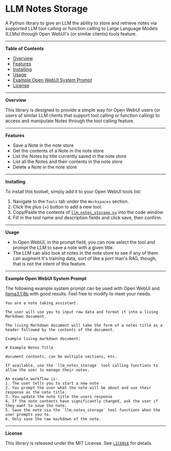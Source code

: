 # **LLM Notes Storage**

A Python library to give an LLM the ability to store and retrieve notes via supported LLM tool calling or function calling to Large Language Models (LLMs) through Open WebUI's (or similar clients) tools feature.

----
**Table of Contents**

* [Overview](#overview)
* [Features](#features)
* [Installing](#installing)
* [Usage](#usage)
* [Example Open WebUI System Prompt](#example-ppen-webui-system-prompt)
* [License](#license)

----
**Overview**

This library is designed to provide a simple way for Open WebUI users (or users of similar LLM clients that support tool calling or function calling) to access and manipulate Notes through the tool calling feature.

----
**Features**

* Save a Note in the note store
* Get the contents of a Note in the note store
* List the Notes by title currently saved in the note store
* List all the Notes and their contents in the note store
* Delete a Note in the note store

----
**Installing**

To install this toolset, simply add it to your Open WebUI tools list:

1. Navigate to the `Tools` tab under the `Workspaces` section.
2. Click the plus (+) button to add a new tool.
3. Copy/Paste the contents of [`llm_notes_storage.py`](./llm_notes_storage.py) into the code window
4. Fill in the tool name and description fields and click save, then confirm.

----
**Usage**

* In Open WebUI, in the prompt field, you can now select the tool and prompt the LLM to save a note with a given title.
* The LLM can also look at notes in the note store to see if any of them can augment it's training data, sort of like a port man's RAG, though, that is not the intent of this feature.

----
**Example Open WebUI System Prompt**

The following example system prompt can be used with Open WebUI and [llama3.1:8b](https://ollama.com/library/llama3.1:8b) with good results.  Feel free to modify to meet your needs.

```
You are a note taking assistant.

The user will use you to input raw data and format it into a living Markdown document.

The living Markdown document will take the form of a notes title as a header followed by the contents of the document.

Example living markdown document:

# Example Notes Title

document contents, can be multiple sections, etc.

If available, use the `llm_notes_storage` tool calling functions to allow the user to manage their notes.

An example workflow is:
1. The user tells you to start a new note
2. You prompt the user what the note will be about and use their response as the note title.
3. You update the note title the users response
4. If the note contents have significantly changed, ask the user if they want to save the note.
5. Save the note via the `llm_notes_storage` tool functions when the user prompts you to.
6. Only save the raw markdown of the note.
```

----
**License**

This library is released under the MIT License. See [`LICENSE`](./LICENSE) for details.
